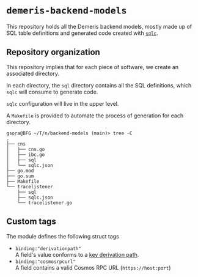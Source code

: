 # `demeris-backend-models`

This repository holds all the Demeris backend models, mostly made up of SQL table definitions and generated code created with [`sqlc`](https://github.com/kyleconroy/sqlc).

## Repository organization

This repository implies that for each piece of software, we create an associated directory.

In each directory, the `sql` directory contains all the SQL definitions, which `sqlc` will consume to generate code.

`sqlc` configuration will live in the upper level.

A `Makefile` is provided to automate the process of generation for each directory.

```
gsora@BFG ~/T/n/backend-models (main)> tree -C
.
├── cns
│   ├── cns.go
│   ├── ibc.go
│   ├── sql
│   └── sqlc.json
├── go.mod
├── go.sum
├── Makefile
└── tracelistener
    ├── sql
    ├── sqlc.json
    └── tracelistener.go
```
## Custom tags

The module defines the following struct tags

* `binding:"derivationpath"`  
  A field's value conforms to a [key derivation path](https://learnmeabitcoin.com/technical/derivation-paths). 
* `binding:"cosmosrpcurl"`  
  A field contains a valid Cosmos RPC URL (`https://host:port`)
